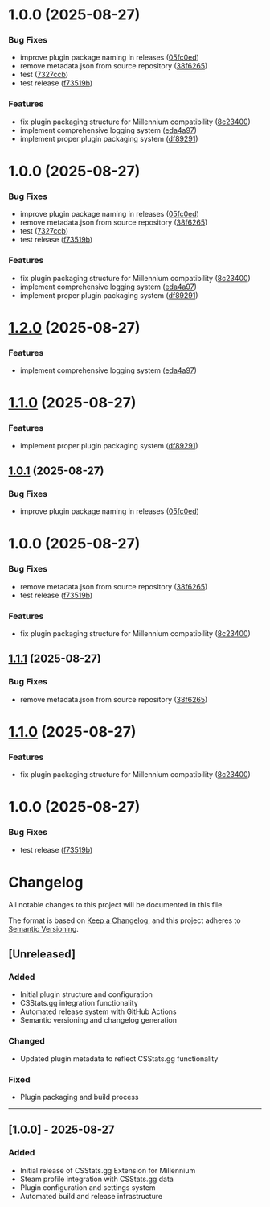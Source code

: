# 1.0.0 (2025-08-27)


### Bug Fixes

* improve plugin package naming in releases ([05fc0ed](https://github.com/TOR968/csstats-extension/commit/05fc0ed091502b4ec50fb3a9aa27fb1a0c9fed76))
* remove metadata.json from source repository ([38f6265](https://github.com/TOR968/csstats-extension/commit/38f6265d30f2f2954af68f78de40782e791925d9))
* test ([7327ccb](https://github.com/TOR968/csstats-extension/commit/7327ccbc22a9c89994c7cc38a845569a27986e39))
* test release ([f73519b](https://github.com/TOR968/csstats-extension/commit/f73519b6aa30b2a3ff19ae28abe30d6bcb9e1163))


### Features

* fix plugin packaging structure for Millennium compatibility ([8c23400](https://github.com/TOR968/csstats-extension/commit/8c2340007ac80921915db73f06489f8c088cf96b))
* implement comprehensive logging system ([eda4a97](https://github.com/TOR968/csstats-extension/commit/eda4a9756fc7775555899d250d632a496d43ed8d))
* implement proper plugin packaging system ([df89291](https://github.com/TOR968/csstats-extension/commit/df89291815d5c5556ccc07b633fcae59a475a8cd))

# 1.0.0 (2025-08-27)


### Bug Fixes

* improve plugin package naming in releases ([05fc0ed](https://github.com/TOR968/csstats-extension/commit/05fc0ed091502b4ec50fb3a9aa27fb1a0c9fed76))
* remove metadata.json from source repository ([38f6265](https://github.com/TOR968/csstats-extension/commit/38f6265d30f2f2954af68f78de40782e791925d9))
* test ([7327ccb](https://github.com/TOR968/csstats-extension/commit/7327ccbc22a9c89994c7cc38a845569a27986e39))
* test release ([f73519b](https://github.com/TOR968/csstats-extension/commit/f73519b6aa30b2a3ff19ae28abe30d6bcb9e1163))


### Features

* fix plugin packaging structure for Millennium compatibility ([8c23400](https://github.com/TOR968/csstats-extension/commit/8c2340007ac80921915db73f06489f8c088cf96b))
* implement comprehensive logging system ([eda4a97](https://github.com/TOR968/csstats-extension/commit/eda4a9756fc7775555899d250d632a496d43ed8d))
* implement proper plugin packaging system ([df89291](https://github.com/TOR968/csstats-extension/commit/df89291815d5c5556ccc07b633fcae59a475a8cd))

# [1.2.0](https://github.com/TOR968/csstats-extension/compare/v1.1.0...v1.2.0) (2025-08-27)


### Features

* implement comprehensive logging system ([eda4a97](https://github.com/TOR968/csstats-extension/commit/eda4a9756fc7775555899d250d632a496d43ed8d))

# [1.1.0](https://github.com/TOR968/csstats-extension/compare/v1.0.1...v1.1.0) (2025-08-27)


### Features

* implement proper plugin packaging system ([df89291](https://github.com/TOR968/csstats-extension/commit/df89291815d5c5556ccc07b633fcae59a475a8cd))

## [1.0.1](https://github.com/TOR968/csstats-extension/compare/v1.0.0...v1.0.1) (2025-08-27)


### Bug Fixes

* improve plugin package naming in releases ([05fc0ed](https://github.com/TOR968/csstats-extension/commit/05fc0ed091502b4ec50fb3a9aa27fb1a0c9fed76))

# 1.0.0 (2025-08-27)


### Bug Fixes

* remove metadata.json from source repository ([38f6265](https://github.com/TOR968/csstats-extension/commit/38f6265d30f2f2954af68f78de40782e791925d9))
* test release ([f73519b](https://github.com/TOR968/csstats-extension/commit/f73519b6aa30b2a3ff19ae28abe30d6bcb9e1163))


### Features

* fix plugin packaging structure for Millennium compatibility ([8c23400](https://github.com/TOR968/csstats-extension/commit/8c2340007ac80921915db73f06489f8c088cf96b))

## [1.1.1](https://github.com/TOR968/csstats-extension/compare/v1.1.0...v1.1.1) (2025-08-27)


### Bug Fixes

* remove metadata.json from source repository ([38f6265](https://github.com/TOR968/csstats-extension/commit/38f6265d30f2f2954af68f78de40782e791925d9))

# [1.1.0](https://github.com/TOR968/csstats-extension/compare/v1.0.0...v1.1.0) (2025-08-27)


### Features

* fix plugin packaging structure for Millennium compatibility ([8c23400](https://github.com/TOR968/csstats-extension/commit/8c2340007ac80921915db73f06489f8c088cf96b))

# 1.0.0 (2025-08-27)


### Bug Fixes

* test release ([f73519b](https://github.com/TOR968/csstats-extension/commit/f73519b6aa30b2a3ff19ae28abe30d6bcb9e1163))

# Changelog

All notable changes to this project will be documented in this file.

The format is based on [Keep a Changelog](https://keepachangelog.com/en/1.0.0/),
and this project adheres to [Semantic Versioning](https://semver.org/spec/v2.0.0.html).

## [Unreleased]

### Added

-   Initial plugin structure and configuration
-   CSStats.gg integration functionality
-   Automated release system with GitHub Actions
-   Semantic versioning and changelog generation

### Changed

-   Updated plugin metadata to reflect CSStats.gg functionality

### Fixed

-   Plugin packaging and build process

---

## [1.0.0] - 2025-08-27

### Added

-   Initial release of CSStats.gg Extension for Millennium
-   Steam profile integration with CSStats.gg data
-   Plugin configuration and settings system
-   Automated build and release infrastructure

